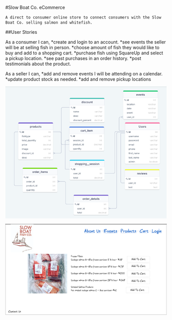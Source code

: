 #Slow Boat Co. eCommerce

    A direct to consumer online store to connect consumers with the Slow Boat Co. selling salmon and whitefish.

##User Stories

As a consumer I can,
*create and login to an account.
*see events the seller will be at selling fish in person.
*choose amount of fish they would like to buy and add to a shopping cart.
*purchase fish using SquareUp and select a pickup location.
*see past purchases in an order history.
*post testimonials about the product.

As a seller I can,
*add and remove events I will be attending on a calendar.
*update product stock as needed.
*add and remove pickup locations

![ERD](public/slowboat-erd.png)


![Mockup](public/SlowBoat.png)